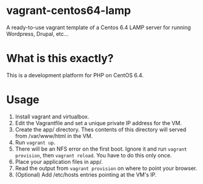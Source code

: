 vagrant-centos64-lamp
=====================

A ready-to-use vagrant template of a Centos 6.4 LAMP server for running Wordpress, Drupal, etc...

What is this exactly?
=====================
This is a development platform for PHP on CentOS 6.4.

Usage
=====
1. Install vagrant and virtualbox.
2. Edit the Vagrantfile and set a unique private IP address for the VM.
3. Create the app/ directory. Thes contents of this directory will
   served from /var/www/html in the VM.
4. Run `vagrant up`.
5. There will be an NFS error on the first boot. Ignore it and run
   `vagrant provision`, then `vagrant reload`. You have to do this
   only once.
6. Place your application files in app/.
7. Read the output from `vagrant provision` on where to point your
   browser.
8. (Optional) Add /etc/hosts entries pointing at the VM's IP.
